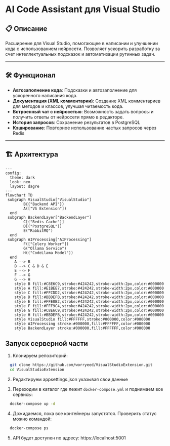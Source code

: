 # AI Code Assistant для Visual Studio

## 📋 Описание  
Расширение для Visual Studio, помогающее в написании и улучшении кода с использованием нейросети. Позволяет ускорить разработку за счет интеллектуальных подсказок и автоматизации рутинных задач.

***

## 🛠️ Функционал  
- **Автозаполнение кода**: Подсказки и автозаполнение для ускоренного написания кода.
- **Документация (XML комментарии)**: Создание XML комментариев для методов и классов, улучшая читаемость кода.
- **Встроенный чат с нейросетью**: Возможность задать вопросы и получить ответы от нейросети прямо в редакторе.
- **История запросов**: Сохранение результатов в PostgreSQL  
- **Кэширование**: Повторное использование частых запросов через Redis  

***

## 🏗️ Архитектура  
```mermaid
---
config:
  theme: dark
  look: neo
  layout: dagre
---
flowchart TD
 subgraph VisualStudio["VisualStudio"]
        B{{"Backend API"}}
        A(["VS Extension"])
  end
 subgraph BackendLayer["BackendLayer"]
        C[("Redis Cache")]
        D[("PostgreSQL")]
        E("RabbitMQ")
  end
 subgraph AIProcessing["AIProcessing"]
        F(["Celery Worker"])
        G("Ollama Service")
        H(("CodeLlama Model"))
  end
    A --> B
    B --> C & D & E
    E --> F
    F --> G
    G --> H
    style B fill:#C8E6C9,stroke:#424242,stroke-width:2px,color:#000000
    style A fill:#E1BEE7,stroke:#424242,stroke-width:2px,color:#000000
    style C fill:#FFCDD2,stroke:#424242,stroke-width:2px,color:#000000
    style D fill:#BBDEFB,stroke:#424242,stroke-width:2px,color:#000000
    style E fill:#FFE0B2,stroke:#424242,stroke-width:2px,color:#000000
    style F fill:#FFF9C4,stroke:#424242,stroke-width:2px,color:#000000
    style G fill:#C8E6C9,stroke:#424242,stroke-width:2px,color:#000000
    style H fill:#BBDEFB,stroke:#424242,stroke-width:2px,color:#000000
    style VisualStudio fill:#FFFFFF,stroke:#000000,color:#000000
    style AIProcessing stroke:#000000,fill:#FFFFFF,color:#000000
    style BackendLayer stroke:#000000,fill:#FFFFFF,color:#000000
```

## Запуск серверной части

1. Клонируем репозиторий:
```bash
  git clone https://github.com/worryeed/VisualStudioExtension.git
  cd VisualStudioExtension
```

2. Редактируем appsettings.json указывая свои данные

3. Переходим в каталог где лежит `docker-compose.yml` и поднимаем все сервисы:
```bash
  docker-compose up -d
```

4. Дожидаемся, пока все контейнеры запустятся. Проверить статус можно командой:
```bash
  docker-compose ps
```

5. API будет доступен по адресу:
https://localhost:5001



